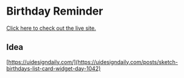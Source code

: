 # Birthday Reminder

[Click here to check out the live site.](https://birthday-reminderr.netlify.app/)

## Idea

[https://uidesigndaily.com/](https://uidesigndaily.com/posts/sketch-birthdays-list-card-widget-day-1042)
